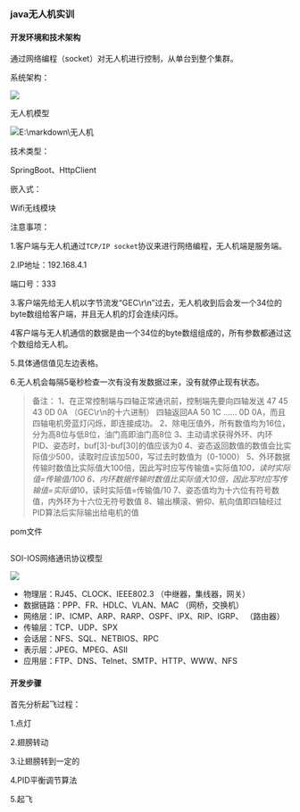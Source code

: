 ### java无人机实训

#### 开发环境和技术架构

通过网络编程（socket）对无人机进行控制，从单台到整个集群。

系统架构：

![](E:\markdown\无人机.PNG)





无人机模型

![E:\markdown\无人机](E:\markdown\无人机.jpg)

技术类型：

SpringBoot、HttpClient

嵌入式：

Wifi无线模块

注意事项：

1.客户端与无人机通过`TCP/IP socket`协议来进行网络编程，无人机端是服务端。

2.IP地址：192.168.4.1

端口号：333

3.客户端先给无人机以字节流发“GEC\r\n”过去，无人机收到后会发一个34位的byte数组给客户端，并且无人机的灯会连续闪烁。

4客户端与无人机通信的数据是由一个34位的byte数组组成的，所有参数都通过这个数组给无人机。

5.具体通信值见左边表格。

6.无人机会每隔5毫秒检查一次有没有发数据过来，没有就停止现有状态。

> 备注：
> 1、在正常控制端与四轴正常通讯前，控制端先要向四轴发送 47 45 43 0D 0A （GEC\r\n的十六进制）
> 四轴返回AA 50 1C …… 0D 0A，而且四轴电机旁蓝灯闪烁，即连接成功。
> 2、除电压值外，所有数值均为16位，分为高8位与低8位，油门高即油门高8位
> 3、主动请求获得外环、内环PID、姿态时，buf[3]-buf[30]的值应该为0
> 4、姿态返回数值的数值会比实际值少500，读取时应该加500，写过去时数值为（0-1000）
> 5、外环数据传输时数值比实际值大100倍，因此写时应写传输值=实际值*100，读时实际值=传输值/100
> 6、内环数据传输时数值比实际值大10倍，因此写时应写传输值=实际值*10，读时实际值=传输值/10
> 7、姿态值均为十六位有符号数值，内外环为十六位无符号数值
> 8、输出横滚、俯仰、航向值即四轴经过PID算法后实际输出给电机的值





pom文件

```xml

```

SOI-IOS网络通讯协议模型

![](E:\markdown\os网络7层模型.jpg)

- 物理层：RJ45、CLOCK、IEEE802.3 （中继器，集线器，网关）
- 数据链路：PPP、FR、HDLC、VLAN、MAC （网桥，交换机）
- 网络层：IP、ICMP、ARP、RARP、OSPF、IPX、RIP、IGRP、 （路由器）
- 传输层：TCP、UDP、SPX
- 会话层：NFS、SQL、NETBIOS、RPC
- 表示层：JPEG、MPEG、ASII
- 应用层：FTP、DNS、Telnet、SMTP、HTTP、WWW、NFS

#### 开发步骤



首先分析起飞过程：

1.点灯

2.翅膀转动

3.让翅膀转到一定的

4.PID平衡调节算法

5.起飞



